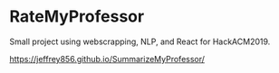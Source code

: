 # RateMyProfessor
Small project using webscrapping, NLP, and React for HackACM2019.

https://jeffrey856.github.io/SummarizeMyProfessor/

